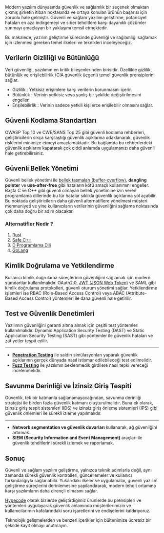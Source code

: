 Modern yazılım dünyasında güvenlik ve sağlamlık bir seçenek olmaktan çıkmış şirketin itibarı noktasında ve ortaya konulan ürünün başarısı için zorunlu hale gelmiştir. Güvenli ve sağlam yazılım geliştirme, potansiyel hataları en aza indirgemeyi ve siber tehditlere karşı dayanıklı çözümler sunmayı amaçlayan bir yaklaşımı temsil etmektedir.

Bu makalede, yazılım geliştirme sürecinde güvenliği ve sağlamlığı sağlamak için izlenmesi gereken temel ilkeleri ve teknikleri inceleyeceğiz.

## Verilerin Gizliliği ve Bütünlüğü

Veri güvenliği, yazılımın en kritik bileşenlerinden birisidir. Özellikle gizlilik, bütünlük ve erişilebilirlik (CIA güvenlik üçgeni) temel güvenlik prensiplerini sağlar.

- Gizlilik : Yetkisiz erişimlere karşı verilerin korunmasını içerir.
- Bütünlük : Verinin yetkisiz veya yanlış bir şekilde değiştirilmesini engeller.
- Erişilebilirlik : Verinin sadece yetkili kişilerce erişilebilir olmasını sağlar.

## Güvenli Kodlama Standartları

OWASP Top 10 ve CWE/SANS Top 25 gibi güvenli kodlama rehberleri, geliştiricilerin sıkça karşılaştığı güvenlik açıklarına odaklanarak, güvenlik risklerini minimize etmeyi amaçlamaktadır. Bu bağlamda bu rehberlerdeki güvenlik açıklarını kapatarak çok ciddi anlamda uygulamanızı daha güvenli hale getirebilirsiniz.

## Güvenli Bellek Yönetimi

Güvenli bellek yönetimi ile <a href="https://hypecode.tech/blog/buffer-overflow-nedir-ve-nasil-onlenir" title="Buffer Overflow Nedir ? Nasıl Önlenir ?">bellek taşmaları (buffer-overflow)</a>, <strong>dangling pointer</strong> ve <strong>use-after-free</strong> gibi hataların kötü amaçlı kullanımını engeller. Başta C ve C++ gibi güvenli olmayan bellek yönetimine izin veren programlama dillerinde bu tür hatalar sıklıkla güvenlik açıklarına yol açabilir. Bu noktada geliştiricilerin daha güvenli alternatiflere yönelmesi müşteri memnuniyeti ve yine kullanıcıların verilerinin güvenliğini sağlama noktasında çok daha doğru bir adım olacaktır.

### Alternatifler Nedir ?

1. <a href="https://www.rust-lang.org/">Rust</a>
2. <a href="https://safecpp.org/draft.html">Safe C++</a>
3. <a href="https://dlang.org/">D Programlama Dili</a>
4. <a href="https://go.dev/">GoLang</a>

## Kimlik Doğrulama ve Yetkilendirme

Kullanıcı kimlik doğrulama süreçlerinin güvenliğini sağlamak için modern standartlar kullanılmalıdır. OAuth2.0, <a href="https://jwt.io/">JWT (JSON Web Token)</a> ve SAML gibi kimlik doğrulama protokolleri, güvenli oturum yönetimi sağlar. Yetkilendirme işlemleri ise RBAC (Role-Based Access Control) veya ABAC (Attribute-Based Access Control) yöntemleri ile daha güvenli hale getirilir.

## Test ve Güvenlik Denetimleri

Yazılımın güvenliğini garanti altına almak için çeşitli test yöntemleri kullanılmalıdır. Dynamic Application Security Testing (DAST) ve Static Application Security Testing (SAST) gibi yöntemler ile güvenlik hataları ve zafiyetler tespit edilir.

---

- <a href="https://hypecode.tech/services/cyber-security">
  <strong>Penetration Testing</strong></a> ile saldırı simülasyonları yaparak güvenlik açıklarının gerçek dünyada nasıl istismar edilebileceği test edilmelidir.
- <a href="https://hypecode.tech/services/cyber-security">
  <strong>Fuzz Testing</strong></a> ile yazılımın beklenmedik girdilere nasıl tepki vereceği incelenmelidir.


## Savunma Derinliği ve İzinsiz Giriş Tespiti

Güvenlik, tek bir katmanla sağlanamayacağından, savunma derinliği stratejisi ile birden fazla güvenlik katmanı oluşturulmalıdır. Buna ek olarak, izinsiz giriş tespit sistemleri (IDS) ve izinsiz giriş önleme sistemleri (IPS) gibi güvenlik önlemleri ile sürekli izleme yapılmalıdır.

---

- <strong>Network segmentation ve güvenlik duvarları</strong> kullanarak, ağ güvenliğini artırmak.
- <strong>SIEM (Security Information and Event Management)</strong> araçları ile güvenlik tehditlerini sürekli izlemek ve raporlamak.

## Sonuç
Güvenli ve sağlam yazılım geliştirme, yalnızca teknik adımlarla değil, aynı zamanda sürekli güvenlik kontrolleri, güncellemeler ve kullanıcı farkındalığıyla sağlanabilir. Yukarıdaki ilkeler ve uygulamalar, güvenli yazılım geliştirme süreçlerini derinlemesine yapılandırarak, modern tehdit ortamına karşı yazılımların daha dirençli olmasını sağlar.


<a href="https://hypecode.tech/" target="_blank" title="Hypecode Teknoloji: Türkiye'nin En Yenilikçi Yazılım Şirketi">Hypecode</a> olarak bizlerde geliştirdiğimiz ürünlerde bu prensipleri ve yöntemleri uygulayarak güvenlik anlamında müşterilerimizin ve kullanıcılarımın kafalarındaki soru işaretlerini ve endişelerini kaldırıyoruz. 

Teknolojik gelişmelerden ve benzeri içerikler için bültenimize ücretsiz bir şekilde kayıt olmayı unutmayın.